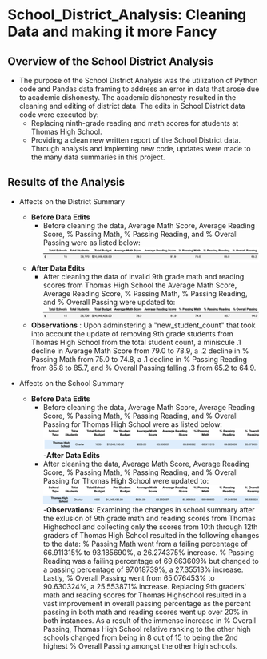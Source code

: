 # School_District_Analysis: Cleaning Data and making it more Fancy
## Overview of the School District Analysis
- The purpose of the School District Analysis was the utilization of Python code and Pandas data framing to address an error in data that arose due to academic dishonesty. The academic dishonesty resulted in the cleaning and editing of district data. The edits in School District data code were executed by: 
  - Replacing ninth-grade reading and math scores for students at Thomas High School. 
  - Providing a clean new written report of the School District data. Through analysis and implenting new code, updates were made to the many data summaries in this project. 
  
## Results of the Analysis
- Affects on the District Summary
  - **Before Data Edits**
    - Before cleaning the data, Average Math Score, Average Reading Score, % Passing Math, % Passing Reading, and % Overall Passing were as listed below: ![](images/District_Summary_Before_Edits.png)
  - **After Data Edits**
    - After cleaning the data of invalid 9th grade math and reading scores from Thomas High School the Average Math Score, Average Reading Score, % Passing Math, % Passing Reading, and % Overall Passing were updated to: ![](images/District_Summary_After_Edit.png)
  - **Observations** : Upon adminstering a "new_student_count" that took into account the update of removing 9th grade students from Thomas High School from the total student count, a miniscule .1 decline in Average Math Score from 79.0 to 78.9, a .2 decline in % Passing Math from 75.0 to 74.8, a .1 decline in % Passing Reading from  85.8 to 85.7, and % Overall Passing falling .3 from 65.2 to 64.9.

- Affects on the School Summary
  - **Before Data Edits**
    - Before cleaning the data, Average Math Score, Average Reading Score, % Passing Math, % Passing Reading, and % Overall Passing for Thomas High School were as listed below: 
    ![](images/type_for_school_summary.png)
    ![](images/school_summary_before_edits.png)
  -**After Data Edits**
    - After cleaning the data, Average Math Score, Average Reading Score, % Passing Math, % Passing Reading, and % Overall Passing for Thomas High School were updated to: 
    ![](images/type_for_school_summary.png)
    ![](images/school_summary_after_edits.png)
  -**Observations**: Examining the changes in school summary after the exlusion of 9th grade math and reading scores from Thomas Highschool and collecting only the scores from 10th through 12th graders of Thomas High School resulted in the following changes to the data: % Passing Math went from a failing percentage of 66.911315% to 93.185690%, a 26.274375% increase. % Passing Reading was a failing percentage of 69.663609% but changed to a passing percentage of 97.018739%, a 27.35513% increase. Lastly, % Overall Passing went from 65.076453% to 90.630324%, a 25.553871% increase. Replacing 9th graders' math and reading scores for Thomas Highschool resulted in a vast improvement in overall passing percentage as the percent passing in both math and reading scores went up over 20% in both instances. As a result of the immense increase in % Overall Passing, Thomas High School relative ranking to the other high schools changed from being in 8 out of 15 to being the 2nd highest % Overall Passing amongst the other high schools.
